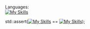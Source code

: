 Languages:\
[![My Skills](https://skillicons.dev/icons?i=c,cpp,cs,python,bash,godot&theme=dark)](https://skillicons.dev)

std::assert([![My Skills](https://skillicons.dev/icons?i=linux&theme=dark)](https://skillicons.dev) == [![My Skills](https://skillicons.dev/icons?i=arch&theme=dark)](https://skillicons.dev));
